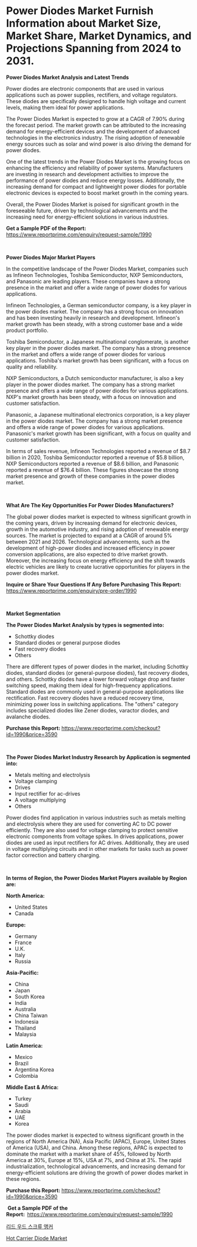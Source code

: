 <p><h1>Power Diodes Market Furnish Information about Market Size, Market Share, Market Dynamics, and Projections Spanning from 2024 to 2031.</h1></p><p><strong>Power Diodes Market Analysis and Latest Trends</strong></p>
<p><p>Power diodes are electronic components that are used in various applications such as power supplies, rectifiers, and voltage regulators. These diodes are specifically designed to handle high voltage and current levels, making them ideal for power applications.</p><p>The Power Diodes Market is expected to grow at a CAGR of 7.90% during the forecast period. The market growth can be attributed to the increasing demand for energy-efficient devices and the development of advanced technologies in the electronics industry. The rising adoption of renewable energy sources such as solar and wind power is also driving the demand for power diodes.</p><p>One of the latest trends in the Power Diodes Market is the growing focus on enhancing the efficiency and reliability of power systems. Manufacturers are investing in research and development activities to improve the performance of power diodes and reduce energy losses. Additionally, the increasing demand for compact and lightweight power diodes for portable electronic devices is expected to boost market growth in the coming years.</p><p>Overall, the Power Diodes Market is poised for significant growth in the foreseeable future, driven by technological advancements and the increasing need for energy-efficient solutions in various industries.</p></p>
<p><strong>Get a Sample PDF of the Report:&nbsp;</strong> <a href="https://www.reportprime.com/enquiry/request-sample/1990">https://www.reportprime.com/enquiry/request-sample/1990</a></p>
<p>&nbsp;</p>
<p><strong>Power Diodes Major Market Players</strong></p>
<p><p>In the competitive landscape of the Power Diodes Market, companies such as Infineon Technologies, Toshiba Semiconductor, NXP Semiconductors, and Panasonic are leading players. These companies have a strong presence in the market and offer a wide range of power diodes for various applications.</p><p>Infineon Technologies, a German semiconductor company, is a key player in the power diodes market. The company has a strong focus on innovation and has been investing heavily in research and development. Infineon's market growth has been steady, with a strong customer base and a wide product portfolio.</p><p>Toshiba Semiconductor, a Japanese multinational conglomerate, is another key player in the power diodes market. The company has a strong presence in the market and offers a wide range of power diodes for various applications. Toshiba's market growth has been significant, with a focus on quality and reliability.</p><p>NXP Semiconductors, a Dutch semiconductor manufacturer, is also a key player in the power diodes market. The company has a strong market presence and offers a wide range of power diodes for various applications. NXP's market growth has been steady, with a focus on innovation and customer satisfaction.</p><p>Panasonic, a Japanese multinational electronics corporation, is a key player in the power diodes market. The company has a strong market presence and offers a wide range of power diodes for various applications. Panasonic's market growth has been significant, with a focus on quality and customer satisfaction.</p><p>In terms of sales revenue, Infineon Technologies reported a revenue of $8.7 billion in 2020, Toshiba Semiconductor reported a revenue of $5.8 billion, NXP Semiconductors reported a revenue of $8.6 billion, and Panasonic reported a revenue of $76.4 billion. These figures showcase the strong market presence and growth of these companies in the power diodes market.</p></p>
<p>&nbsp;</p>
<p><strong>What Are The Key Opportunities For Power Diodes Manufacturers?</strong></p>
<p><p>The global power diodes market is expected to witness significant growth in the coming years, driven by increasing demand for electronic devices, growth in the automotive industry, and rising adoption of renewable energy sources. The market is projected to expand at a CAGR of around 5% between 2021 and 2026. Technological advancements, such as the development of high-power diodes and increased efficiency in power conversion applications, are also expected to drive market growth. Moreover, the increasing focus on energy efficiency and the shift towards electric vehicles are likely to create lucrative opportunities for players in the power diodes market.</p></p>
<p><strong>Inquire or Share Your Questions If Any Before Purchasing This Report:</strong> <a href="https://www.reportprime.com/enquiry/pre-order/1990">https://www.reportprime.com/enquiry/pre-order/1990</a></p>
<p>&nbsp;</p>
<p><strong>Market Segmentation</strong></p>
<p><strong>The Power Diodes Market Analysis by types is segmented into:</strong></p>
<p><ul><li>Schottky diodes</li><li>Standard diodes or general purpose diodes</li><li>Fast recovery diodes</li><li>Others</li></ul></p>
<p><p>There are different types of power diodes in the market, including Schottky diodes, standard diodes (or general-purpose diodes), fast recovery diodes, and others. Schottky diodes have a lower forward voltage drop and faster switching speed, making them ideal for high-frequency applications. Standard diodes are commonly used in general-purpose applications like rectification. Fast recovery diodes have a reduced recovery time, minimizing power loss in switching applications. The "others" category includes specialized diodes like Zener diodes, varactor diodes, and avalanche diodes.</p></p>
<p><strong>Purchase this Report:&nbsp;</strong><a href="https://www.reportprime.com/checkout?id=1990&price=3590">https://www.reportprime.com/checkout?id=1990&price=3590</a></p>
<p>&nbsp;</p>
<p><strong>The Power Diodes Market Industry Research by Application is segmented into:</strong></p>
<p><ul><li>Metals melting and electrolysis</li><li>Voltage clamping</li><li>Drives</li><li>Input rectifier for ac-drives</li><li>A voltage multiplying</li><li>Others</li></ul></p>
<p><p>Power diodes find application in various industries such as metals melting and electrolysis where they are used for converting AC to DC power efficiently. They are also used for voltage clamping to protect sensitive electronic components from voltage spikes. In drives applications, power diodes are used as input rectifiers for AC drives. Additionally, they are used in voltage multiplying circuits and in other markets for tasks such as power factor correction and battery charging.</p></p>
<p>&nbsp;</p>
<p><strong>In terms of Region, the Power Diodes Market Players available by Region are:</strong></p>
<p>
    <p> <strong> North America: </strong>
        <ul>
            <li>United States</li>
            <li>Canada</li>
        </ul>
        </p> 
    <p> <strong> Europe: </strong>
        <ul>
            <li>Germany</li>
            <li>France</li>
            <li>U.K.</li>
            <li>Italy</li>
            <li>Russia</li>
        </ul>
        </p> 
    <p> <strong> Asia-Pacific: </strong>
        <ul>
            <li>China</li>
            <li>Japan</li>
            <li>South Korea</li>
            <li>India</li>
            <li>Australia</li>
            <li>China Taiwan</li>
            <li>Indonesia</li>
            <li>Thailand</li>
            <li>Malaysia</li>
        </ul>
        </p> 
    <p> <strong> Latin America: </strong>
        <ul>
            <li>Mexico</li>
            <li>Brazil</li>
            <li>Argentina Korea</li>
            <li>Colombia</li>
        </ul>
        </p> 
    <p> <strong> Middle East & Africa: </strong>
        <ul>
            <li>Turkey</li>
            <li>Saudi</li>
            <li>Arabia</li>
            <li>UAE</li>
            <li>Korea</li>
        </ul>
    </p>
    </p>
<p><p>The power diodes market is expected to witness significant growth in the regions of North America (NA), Asia Pacific (APAC), Europe, United States of America (USA), and China. Among these regions, APAC is expected to dominate the market with a market share of 45%, followed by North America at 30%, Europe at 15%, USA at 7%, and China at 3%. The rapid industrialization, technological advancements, and increasing demand for energy-efficient solutions are driving the growth of power diodes market in these regions.</p></p>
<p><strong>Purchase this Report: </strong><a href="https://www.reportprime.com/checkout?id=1990&price=3590">https://www.reportprime.com/checkout?id=1990&price=3590</a></p>
<p>&nbsp;<strong>Get a Sample PDF of the Report:&nbsp;&nbsp;</strong><a href="https://www.reportprime.com/enquiry/request-sample/1990">https://www.reportprime.com/enquiry/request-sample/1990</a></p>
<p><strong></strong></p>
<p><p><a href="https://github.com/vdhdwjyp90142/Market-Research-Report-List-1/blob/main/38076719943.md">리드 우드 스크류 앵커</a></p><p><a href="https://github.com/lbird53714/Market-Research-Report-List-3/blob/main/hot-carrier-diode-market.md">Hot Carrier Diode Market</a></p></p>